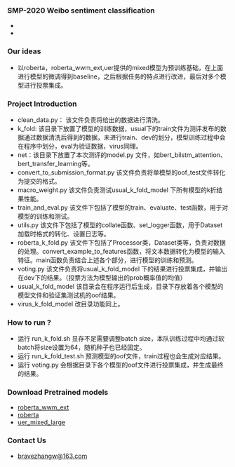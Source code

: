 ### SMP-2020 Weibo sentiment classification 
* []("./img/SMP2020.png")
* []("./img/result.png")
### Our ideas
* 以roberta，roberta_wwm_ext,uer提供的mixed模型为预训练基础，在上面进行模型的微调得到baseline，之后根据任务的特点进行改进，最后对多个模型进行投票集成。

### Project Introduction
* clean_data.py： 该文件负责将给出的数据进行清洗。
* k_fold: 该目录下放置了模型的训练数据，usual下的train文件为测评发布的数据通过数据清洗后得到的数据，未进行train、dev的划分，模型训练过程中会在程序中划分，eval为验证数据，virus同理。
* net：该目录下放置了本次测评的model.py 文件，如bert_bilstm_attention、bert_transfer_learning等。
* convert_to_submission_format.py 该文件负责将单模型的oof_test文件转化为提交的格式。
* macro_weight.py 该文件负责测试usual_k_fold_model 下所有模型的k折结果性能。
* train_and_eval.py 该文件下包括了模型的train、evaluate、test函数，用于对模型的训练和测试。
* utils.py 该文件下包括了模型的collate函数、set_logger函数，用于Dataset加载时格式的转化、设置日志等。
* roberta_k_fold.py 该文件下包括了Processor类，Dataset类等，负责对数据的处理。convert_example_to_features函数，将文本数据转化为模型的输入特征。main函数负责结合上述各个部分，进行模型的训练和预测。
* voting.py 该文件负责将usual_k_fold_model 下的结果进行投票集成，并输出在dev下的结果。（投票方法为模型输出的prob概率值的均值）
* usual_k_fold_model 该目录会在程序运行后生成，目录下存放着各个模型的模型文件和验证集测试机的oof结果。
* virus_k_fold_model 改目录功能同上。

### How to run ?
* 运行 run_k_fold.sh 显存不足需要调整batch size，本队训练过程中均通过软batch将size设置为64，随机种子也已经固定。
* 运行 run_k_fold_test.sh 预测模型的oof文件，train过程也会生成对应结果。
* 运行 voting.py 会根据目录下各个模型的oof文件进行投票集成，并生成最终的结果。

### Download Pretrained models
* [roberta_wwm_ext](https://github.com/ymcui/Chinese-BERT-wwm)
* [roberta](https://huggingface.co/models) 
* [uer_mixed_large](https://github.com/dbiir/UER-py) 

### Contact Us
* bravezhangw@163.com